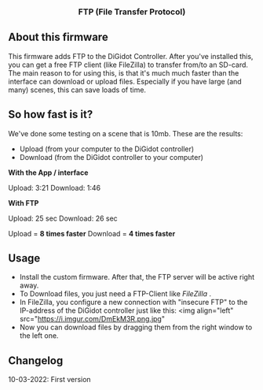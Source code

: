 <div align="center">

  <h3 align="center">FTP (File Transfer Protocol)</h3>
</div>

## About this firmware 
This firmware adds FTP to the DiGidot Controller. After you've installed this, you can get a free FTP client (like FileZilla) to transfer from/to an SD-card. The main reason to 
for using this, is that it's much much faster than the interface can download or upload files. Especially if you have large (and many) scenes, this can save loads of time.

## So how fast is it?
We've done some testing on a scene that is 10mb. These are the results:

* Upload (from your computer to the DiGidot controller)
* Download (from the DiGidot controller to your computer)

**With the App / interface**

Upload: 3:21
Download: 1:46

**With FTP**

Upload: 25 sec
Download: 26 sec

Upload = **8 times faster**
Download = **4 times faster**

## Usage


* Install the custom firmware. After that, the FTP server will be active right away.
* To Download files, you just need a FTP-Client like _FileZilla_ .
* In FileZilla, you configure a new connection with "insecure FTP" to the IP-address of the DiGidot controller just like this:
<img align="left" src="https://i.imgur.com/DmEkM3R.png.jpg"
* Now you can download files by dragging them from the right window to the left one.

## Changelog
10-03-2022: First version
